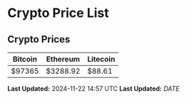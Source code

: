 # Crypto Price List

## Crypto Prices
| Bitcoin | Ethereum | Litecoin |
| ------- | -------- | -------- |
| $97365 | $3288.92 | $88.61 |
**Last Updated:** 2024-11-22 14:57 UTC
**Last Updated:** $DATE$
